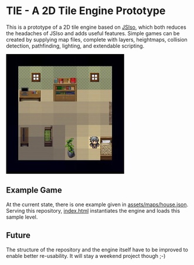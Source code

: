 # TIE - A 2D Tile Engine Prototype

This is a prototype of a 2D tile engine based on [JSIso](http://jsiso.com/), which both reduces the headaches of JSIso and adds useful features. Simple games can be created by supplying map files, complete with layers, heightmaps, collision detection, pathfinding, lighting, and extendable scripting.

![Screenshot](/doc/TIE.jpg)

## Example Game

At the current state, there is one example given in [assets/maps/house.json](assets/maps/house.json). Serving this repository, [index.html](index.html) instantiates the engine and loads this sample level.

## Future

The structure of the repository and the engine itself have to be improved to enable better re-usability. It will stay a weekend project though ;-)
